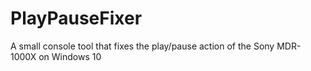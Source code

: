 # PlayPauseFixer
A small console tool that fixes the play/pause action of the Sony MDR-1000X on Windows 10
